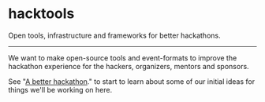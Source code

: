 hacktools
=========

Open tools, infrastructure and frameworks for better hackathons. 

---

We want to make open-source tools and event-formats to improve the hackathon experience for the hackers, organizers, mentors and sponsors. 

See "[A better hackathon](https://github.com/BetaBulls/hacktools/wiki/A-better-hackathon.)." to start to learn about some of our initial ideas for things we'll be working on here. 

